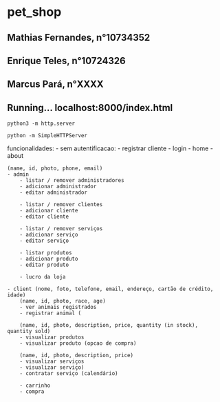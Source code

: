 # pet_shop

<h2>Mathias Fernandes, n°10734352</h2>
<h2>Enrique Teles, n°10724326</h2>
<h2>Marcus Pará, n°XXXX</h2>

<h2>Running... localhost:8000/index.html</h2>

```
python3 -m http.server 
```

```
python -m SimpleHTTPServer
```

funcionalidades:
    - sem autentificacao:
        - registrar cliente
        - login
        - home
        - about

    (name, id, photo, phone, email)
    - admin
        - listar / remover administradores
        - adicionar administrador
        - editar administrador

        - listar / remover clientes
        - adicionar cliente
        - editar cliente

        - listar / remover serviços
        - adicionar serviço
        - editar serviço

        - listar produtos
        - adicionar produto
        - editar produto

        - lucro da loja

    - client (nome, foto, telefone, email, endereço, cartão de crédito, idade)
        (name, id, photo, race, age)
        - ver animais registrados 
        - registrar animal (

        (name, id, photo, description, price, quantity (in stock), quantity sold)
        - visualizar produtos 
        - visualizar produto (opcao de compra)

        (name, id, photo, description, price)
        - visualizar serviços 
        - visualizar serviço)
        - contratar serviço (calendário)

        - carrinho
        - compra
